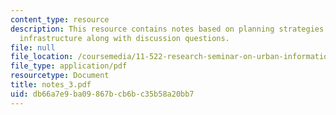 ```yaml
---
content_type: resource
description: This resource contains notes based on planning strategies and information
  infrastructure along with discussion questions.
file: null
file_location: /coursemedia/11-522-research-seminar-on-urban-information-systems-fall-2005/db66a7e9ba09867bcb6bc35b58a20bb7_notes_3.pdf
file_type: application/pdf
resourcetype: Document
title: notes_3.pdf
uid: db66a7e9-ba09-867b-cb6b-c35b58a20bb7
---
```

